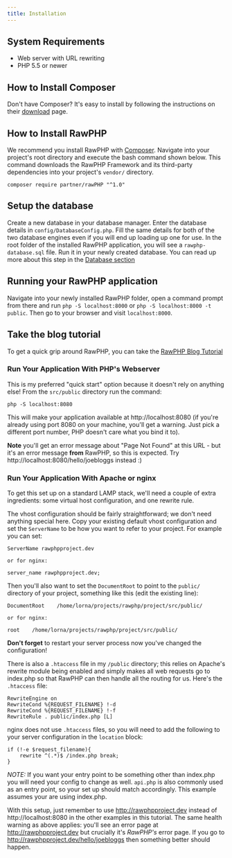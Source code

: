 ```yaml
---
title: Installation
---
```


## System Requirements

* Web server with URL rewriting
* PHP 5.5 or newer

## How to Install Composer
Don't have Composer? It's easy to install by following the instructions on their [download](https://getcomposer.org/download/) page.

## How to Install RawPHP

We recommend you install RawPHP with [Composer](https://getcomposer.org/).
Navigate into your project's root directory and execute the bash command
shown below. This command downloads the RawPHP Framework and its third-party
dependencies into your project's `vendor/` directory.

```
composer require partner/rawPHP "^1.0"
```
## Setup the database
Create a new database in your database manager. Enter the database details in `config/DatabaseConfig.php`. Fill the same details for both of the two database engines even if you will end up loading up one for use.
In the root folder of the installed RawPHP application, you will see a `rawphp-database.sql` file. Run it in your newly created database.
You can read up more about this step in the [Database section](https://github.com/daveozoalor/RawPHP-docs/blob/master/docs/cookbook/database-eloquent.md)

## Running your RawPHP application 
Navigate into your newly installed RawPHP folder, open a command prompt from there and run `php -S localhost:8000` or  `php -S localhost:8000 -t public`. 
Then go to your browser and visit `localhost:8000`.

## Take the blog tutorial

To get a quick grip around RawPHP, you can take the [RawPHP Blog Tutorial](https://github.com/daveozoalor/RawPHP-docs/blob/master/docs/tutorial/first-app.md)






### Run Your Application With PHP's Webserver

This is my preferred "quick start" option because it doesn't rely on anything else!  From the `src/public` directory run the command:

    php -S localhost:8080

This will make your application available at http://localhost:8080 (if you're already using port 8080 on your machine, you'll get a warning.  Just pick a different port number, PHP doesn't care what you bind it to).

**Note** you'll get an error message about "Page Not Found" at this URL - but it's an error message **from** RawPHP, so this is expected.  Try http://localhost:8080/hello/joebloggs instead :)

### Run Your Application With Apache or nginx

To get this set up on a standard LAMP stack, we'll need a couple of extra ingredients: some virtual host configuration, and one rewrite rule.

The vhost configuration should be fairly straightforward; we don't need anything special here.  Copy your existing default vhost configuration and set the `ServerName` to be how you want to refer to your project.  For example you can set:

    ServerName rawphpproject.dev

    or for nginx:

    server_name rawphpproject.dev;

Then you'll also want to set the `DocumentRoot` to point to the `public/` directory of your project, something like this (edit the existing line):

    DocumentRoot    /home/lorna/projects/rawphp/project/src/public/

    or for nginx:

    root    /home/lorna/projects/rawphp/project/src/public/


**Don't forget** to restart your server process now you've changed the configuration!

There is also a `.htaccess` file in my `/public` directory; this relies on Apache's rewrite module being enabled and simply makes all web requests go to index.php so that RawPHP can then handle all the routing for us.  Here's the `.htaccess` file:

```
RewriteEngine on
RewriteCond %{REQUEST_FILENAME} !-d
RewriteCond %{REQUEST_FILENAME} !-f
RewriteRule . public/index.php [L]
```

nginx does not use `.htaccess` files, so you will need to add the following to your server configuration in the `location` block:

```
if (!-e $request_filename){
    rewrite ^(.*)$ /index.php break;
}
```

*NOTE:* If you want your entry point to be something other than index.php you will need your config to change as well. `api.php` is also commonly used as an entry point, so your set up should match accordingly. This example assumes your are using index.php.

With this setup, just remember to use http://rawphpproject.dev instead of http://localhost:8080 in the other examples in this tutorial.  The same health warning as above applies: you'll see an error page at http://rawphpproject.dev but crucially it's *RawPHP's* error page.  If you go to http://rawphpproject.dev/hello/joebloggs then something better should happen.

